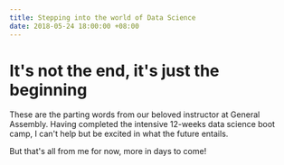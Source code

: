 ```yaml
---
title: Stepping into the world of Data Science
date: 2018-05-24 18:00:00 +08:00
---
```


# It's not the end, it's just the beginning

These are the parting words from our beloved instructor at General Assembly. Having completed the intensive 12-weeks data science boot camp, I can't help but be excited in what the future entails.

But that's all from me for now, more in days to come!